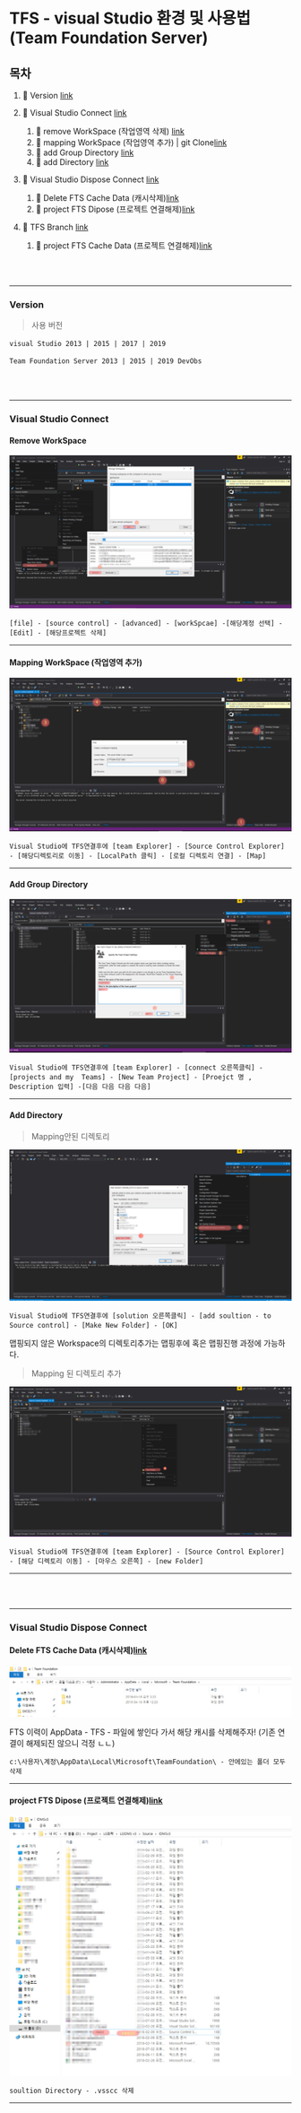 # TFS - visual Studio 환경 및 사용법 (Team Foundation Server)

## 목차
1. :email: Version [link](#Version)
1. :email: Visual Studio Connect [link](#VisualStudioConnect)
    1. :email: remove WorkSpace (작업영역 삭제) [link](#RemoveWorkSpace)
    1. :email: mapping WorkSpace (작업영역 추가) | git Clone[link](#MappingWorkSpace)
    1. :email: add Group Directory [link](#AddGroupDirectory)
    1. :email: add Directory [link](#AddDirectory)
1. :email: Visual Studio Dispose Connect [link](#VisualStudioDisposeConnect)
    1. :email: Delete FTS Cache Data (캐시삭제)[link](#MailService)
    1. :email: project FTS Dipose (프로젝트 연결해제)[link](#MailService)
    
1. :email: TFS Branch [link](#DeleteFTSCacheData)
    1. :email: project FTS Cache Data (프로젝트 연결해제)[link](#projectFTSDipose)

<br>
<br>

<hr>

### Version
> 사용 버전 

`visual Studio 2013 | 2015 | 2017 | 2019`

`Team Foundation Server 2013 | 2015 | 2019 DevObs`

<br>
<br>
<hr>

### Visual Studio Connect


#### Remove WorkSpace 

![Alt text](./image/TFS_workSpaceRemove.jpg "1")


`[file] - [source control] - [advanced] - [workSpcae] -[해당계정 선택] -[Edit] - [해당프로젝트 삭제]`

<hr>

#### Mapping WorkSpace (작업영역 추가) 

![Alt text](./image/TFS_workSpaceMapping.jpg "1")


`Visual Studio에 TFS연결후에 [team Explorer] - [Source Control Explorer] - [해당디렉토리로 이동] - [LocalPath 클릭] - [로컬 디렉토리 연결] - [Map]`

<hr>

#### Add Group Directory 

![Alt text](./image/TFS_addGroupDirectory.jpg "1")

`Visual Studio에 TFS연결후에 [team Explorer] - [connect 오른쪽클릭] - [projects and my  Teams] - [New Team Project] - [Proejct 명 , Description 입력] -[다음 다음 다음 다음]`

<hr>

#### Add Directory 

> Mapping안된 디렉토리

![Alt text](./image/TFS_addDirectory_notmapping.jpg "1")

`Visual Studio에 TFS연결후에 [solution 오른쪽클릭] - [add soultion - to Source control] - [Make New Folder] - [OK] `


맵핑되지 않은 Workspace의 디렉토리추가는 맵핑후에 혹은 맵핑진행 과정에 가능하다.

> Mapping 된 디렉토리 추가


![Alt text](./image/TFS_addDirectory_mapping.jpg "1")

`Visual Studio에 TFS연결후에 [team Explorer] - [Source Control Explorer] - [해당 디렉토리 이동] - [마우스 오른쪽] - [new Folder] `


<hr>

<br>
<br>
<hr>

### Visual Studio Dispose Connect

#### Delete FTS Cache Data (캐시삭제)[link](#MailService)



![Alt text](./image/TFS_removeCache.jpg "1")

FTS 이력이 AppData - TFS - 파일에 쌓인다 가서 해당 캐시를 삭제해주자!  (기존 연결이 해제되진 않으니 걱정 ㄴㄴ)

`c:\사용자\계정\AppData\Local\Microsoft\TeamFoundation\ - 안에있는 폴더 모두 삭제`

<hr>

#### project FTS Dipose (프로젝트 연결해제)[link](#MailService)

![Alt text](./image/TFS_diposeProject.jpg "1")

`soultion Directory - .vsscc 삭제`

<hr>